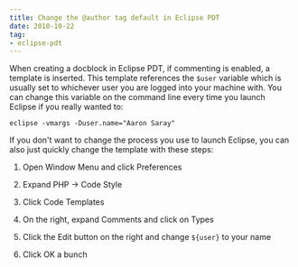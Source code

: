 ```yaml
---
title: Change the @author tag default in Eclipse PDT
date: 2010-10-22
tag:
- eclipse-pdt
---
```

When creating a docblock in Eclipse PDT, if commenting is enabled, a template is inserted.  This template references the `$user` variable which is usually set to whichever user you are logged into your machine with.  You can change this variable on the command line every time you launch Eclipse if you really wanted to:

<!--more-->
    
    eclipse -vmargs -Duser.name="Aaron Saray"

If you don't want to change the process you use to launch Eclipse, you can also just quickly change the template with these steps:

  1. Open Window Menu and click Preferences

  2. Expand PHP -> Code Style

  3. Click Code Templates

  4. On the right, expand Comments and click on Types

  5. Click the Edit button on the right and change `${user}` to your name

  6. Click OK a bunch
  